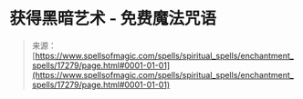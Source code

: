 <!--yml

category: 未分类

date: 2024-06-12 18:58:14

-->

# 获得黑暗艺术 - 免费魔法咒语

> 来源：[https://www.spellsofmagic.com/spells/spiritual_spells/enchantment_spells/17279/page.html#0001-01-01](https://www.spellsofmagic.com/spells/spiritual_spells/enchantment_spells/17279/page.html#0001-01-01)
